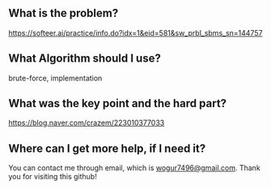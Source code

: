 ## What is the problem?

https://softeer.ai/practice/info.do?idx=1&eid=581&sw_prbl_sbms_sn=144757

## What Algorithm should I use?

brute-force, implementation

## What was the key point and the hard part?

https://blog.naver.com/crazem/223010377033

## Where can I get more help, if I need it?

You can contact me through email, which is wogur7496@gmail.com.
Thank you for visiting this github!

